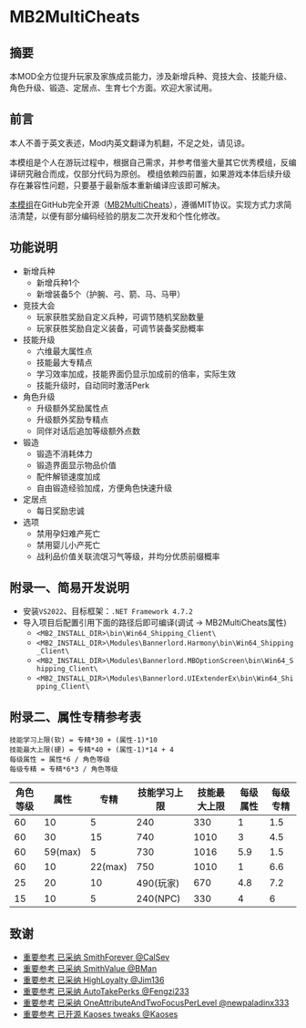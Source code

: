 # MB2MultiCheats

## 摘要

本MOD全方位提升玩家及家族成员能力，涉及新增兵种、竞技大会、技能升级、角色升级、锻造、定居点、生育七个方面。欢迎大家试用。


## 前言

本人不善于英文表述，Mod内英文翻译为机翻，不足之处，请见谅。

本模组是个人在游玩过程中，根据自己需求，并参考借鉴大量其它优秀模组，反编译研究融合而成，仅部分代码为原创。
模组依赖四前置，如果游戏本体后续升级存在兼容性问题，只要基于最新版本重新编译应该即可解决。

[本模组][2]在GitHub完全开源（[MB2MultiCheats][1]），遵循MIT协议。实现方式力求简洁清楚，以便有部分编码经验的朋友二次开发和个性化修改。

## 功能说明

- 新增兵种
    - 新增兵种1个
    - 新增装备5个（护腕、弓、箭、马、马甲）
- 竞技大会
    - 玩家获胜奖励自定义兵种，可调节随机奖励数量
    - 玩家获胜奖励自定义装备，可调节装备奖励概率
- 技能升级
    - 六维最大属性点
    - 技能最大专精点
    - 学习效率加成，技能界面仍显示加成前的倍率，实际生效
    - 技能升级时，自动同时激活Perk
- 角色升级
    - 升级额外奖励属性点
    - 升级额外奖励专精点
    - 同伴对话后追加等级额外点数
- 锻造
    - 锻造不消耗体力
    - 锻造界面显示物品价值
    - 配件解锁速度加成
    - 自由锻造经验加成，方便角色快速升级
- 定居点
    - 每日奖励忠诚
- 选项
    - 禁用孕妇难产死亡
    - 禁用婴儿小产死亡
    - 战利品价值关联流氓习气等级，并均分优质前缀概率


## 附录一、简易开发说明

- 安装`VS2022`、目标框架：`.NET Framework 4.7.2`
- 导入项目后配置引用下面的路径后即可编译(调试 -> MB2MultiCheats属性)
    - `<MB2_INSTALL_DIR>\bin\Win64_Shipping_Client\`
    - `<MB2_INSTALL_DIR>\Modules\Bannerlord.Harmony\bin\Win64_Shipping_Client\`
    - `<MB2_INSTALL_DIR>\Modules\Bannerlord.MBOptionScreen\bin\Win64_Shipping_Client\`
    - `<MB2_INSTALL_DIR>\Modules\Bannerlord.UIExtenderEx\bin\Win64_Shipping_Client\`

## 附录二、属性专精参考表

```shell
技能学习上限(软) = 专精*30 + (属性-1)*10
技能最大上限(硬) = 专精*40 + (属性-1)*14 + 4
每级属性 = 属性*6 / 角色等级
每级专精 = 专精*6*3 / 角色等级
```

| 角色等级 | 属性    | 专精    | 技能学习上限 | 技能最大上限 | 每级属性 | 每级专精 |
| -------- | ------- | ------- | ------------ | ------------ | -------- | -------- |
| 60       | 10      | 5       | 240          | 330          | 1        | 1.5      |
| 60       | 30      | 15      | 740          | 1010         | 3        | 4.5      |
| 60       | 59(max) | 5       | 730          | 1016         | 5.9      | 1.5      |
| 60       | 10      | 22(max) | 750          | 1010         | 1        | 6.6      |
| 25       | 20      | 10      | 490(玩家)    | 670          | 4.8      | 7.2      |
| 15       | 10      | 5       | 240(NPC)     | 330          | 4        | 6        |


## 致谢

- [重要参考 已采纳 SmithForever @CalSev](https://www.nexusmods.com/mountandblade2bannerlord/mods/41)
- [重要参考 已采纳 SmithValue @BMan](https://www.nexusmods.com/mountandblade2bannerlord/mods/3184)
- [重要参考 已采纳 HighLoyalty @Jim136](https://www.nexusmods.com/mountandblade2bannerlord/mods/4933)
- [重要参考 已采纳 AutoTakePerks @Fengzi233](https://www.nexusmods.com/mountandblade2bannerlord/mods/4186)
- [重要参考 已采纳 OneAttributeAndTwoFocusPerLevel @newpaladinx333](https://www.nexusmods.com/mountandblade2bannerlord/mods/2165)
- [重要参考 已开源 Kaoses tweaks @Kaoses](https://www.nexusmods.com/mountandblade2bannerlord/mods/2911)

[1]: https://github.com/gnzhoutian/MB2MultiCheats.git  "MB2MultiCheats"
[2]: https://www.nexusmods.com/mountandblade2bannerlord/mods/7470  "MB2MultiCheats"
